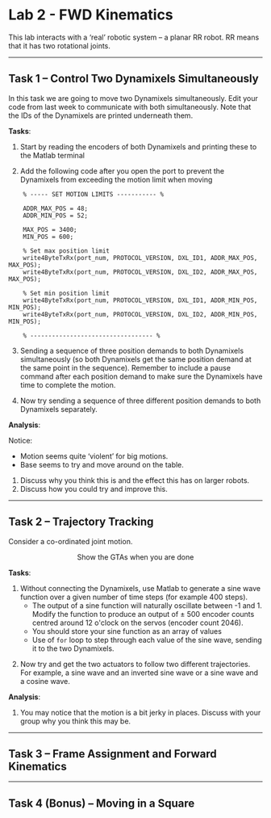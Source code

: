 # Lab 2 - FWD Kinematics

This lab interacts with a ‘real’ robotic system – a planar RR robot. RR means  that it has two rotational joints.

---

## Task 1 – Control Two Dynamixels Simultaneously 

In this task we are going to move two Dynamixels simultaneously. Edit your code from last week to communicate with both simultaneously. Note that the IDs of the Dynamixels are printed underneath them. 

**Tasks**:
1. Start by reading the encoders of both Dynamixels and printing these to the Matlab terminal  

<par>

2. Add the following code after you open the port to prevent the Dynamixels from exceeding the motion limit when moving
```
    % ----- SET MOTION LIMITS ----------- % 
    
    ADDR_MAX_POS = 48; 
    ADDR_MIN_POS = 52; 
    
    MAX_POS = 3400; 
    MIN_POS = 600; 
    
    % Set max position limit 
    write4ByteTxRx(port_num, PROTOCOL_VERSION, DXL_ID1, ADDR_MAX_POS, MAX_POS); 
    write4ByteTxRx(port_num, PROTOCOL_VERSION, DXL_ID2, ADDR_MAX_POS, MAX_POS); 
    
    % Set min position limit 
    write4ByteTxRx(port_num, PROTOCOL_VERSION, DXL_ID1, ADDR_MIN_POS, MIN_POS); 
    write4ByteTxRx(port_num, PROTOCOL_VERSION, DXL_ID2, ADDR_MIN_POS, MIN_POS); 
    
    % ---------------------------------- % 
```
3. Sending a sequence of three position demands to both Dynamixels simultaneously (so both Dynamixels get the same position demand at the same point in the sequence). Remember to include a pause command after each position demand to make sure the Dynamixels have time to complete the motion. 

<par>

4. Now try sending a sequence of three different position demands to both Dynamixels separately.  

**Analysis**: 

Notice:
 - Motion seems quite ‘violent’ for big motions.
 - Base seems to try and move around on the table.

1. Discuss why you think this is and the effect this has on larger robots.
2. Discuss how you could try and improve this.

---

## Task 2 – Trajectory Tracking 

Consider a co-ordinated joint motion.

<center>
    Show the GTAs when you are done
</center>

**Tasks**:
1.  Without connecting the Dynamixels, use Matlab to generate a sine wave function over a given number of time steps (for example 400 steps). 
    - The output of a sine function will naturally oscillate between -1 and 1. Modify the function to produce an output of $\pm$ 500 encoder counts centred around 12 o'clock on the servos (encoder count 2046).  
    - You should store your sine function as an array of values
    -  Use of `for` loop to step through each value of the sine wave, sending it to the two Dynamixels.

<par>

2.  Now try and get the two actuators to follow two different trajectories. For example, a sine wave and an inverted sine wave or a sine wave and a cosine wave. 

**Analysis**: 
1.  You may notice that the motion is a bit jerky in places. Discuss with your group why you think this may be.
---

## Task 3 – Frame Assignment and Forward Kinematics  



---

## Task 4 (Bonus) – Moving in a Square 
